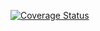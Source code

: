 
[![Coverage Status](https://coveralls.io/repos/github/OpenMAVN/MAVN.Service.URLShortener/badge.svg?branch=master)](https://coveralls.io/github/OpenMAVN/MAVN.Service.URLShortener?branch=master)